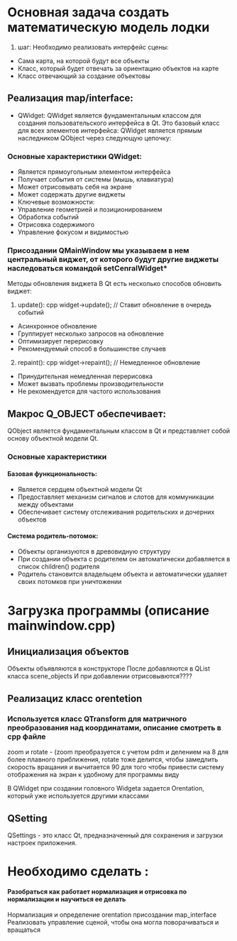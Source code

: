 # Основная задача создать математическую модель лодки
1. шаг:
Необходимо реализовать интерфейс сцены:
- Сама карта, на которой будут все объекты
- Класс, который будет отвечать за ориентацию объектов на карте
- Класс отвечающий за создание объектовы

## Реализация map/interface:
 - QWidget: 
 QWidget является фундаментальным классом для создания пользовательского интерфейса в Qt. Это базовый класс для всех элементов интерфейса:
 QWidget является прямым наследником QObject через следующую цепочку:
 ### Основные характеристики QWidget:
 - Является прямоугольным элементом интерфейса
 - Получает события от системы (мышь, клавиатура)
 - Может отрисовывать себя на экране
 - Может содержать другие виджеты
 - Ключевые возможности:
 - Управление геометрией и позиционированием
 - Обработка событий
 - Отрисовка содержимого
 - Управление фокусом и видимостью

### Присоздании QMainWindow мы указываем в нем центральный виджет, от которого будут другие виджеты наследоваться командой setCenralWidget*     

Методы обновления виджета
В Qt есть несколько способов обновить виджет:
1. update():
cpp widget->update();  // Ставит обновление в очередь событий
- Асинхронное обновление
- Группирует несколько запросов на обновление
- Оптимизирует перерисовку
- Рекомендуемый способ в большинстве случаев
2. repaint():
cpp widget->repaint();  // Немедленное обновление
- Принудительная немедленная перерисовка
- Может вызвать проблемы производительности
- Не рекомендуется для частого использования

## Макрос Q_OBJECT обеспечивает:
QObject является фундаментальным классом в Qt и представляет собой основу объектной модели Qt.

### Основные характеристики
#### Базовая функциональность:
- Является сердцем объектной модели Qt
- Предоставляет механизм сигналов и слотов для коммуникации между объектами
- Обеспечивает систему отслеживания родительских и дочерних объектов
#### Система родитель-потомок:
- Объекты организуются в древовидную структуру
- При создании объекта с родителем он автоматически добавляется в список children() родителя
- Родитель становится владельцем объекта и автоматически удаляет своих потомков при уничтожении

# Загрузка программы (описание mainwindow.cpp)

## Инициализация объектов
Объекты объявляются в конструкторе
После добавляются в QList класса scene_objects
И при добавлении отрисовывются????


## Реализациz класс orentetion
### Используется класс QTransform для матричного преобразования над координатами, описание смотреть в cpp файле
zoom и rotate - (zoom преобразуется с учетом pdm и делением на 8 для более плавного приближения,
rotate тоже делится, чтобы замедлить скорость вращания и вычитается 90 для того чтобы привести систему отображения на экран к удобному для программы виду

В QWidget  при создании головного Widgeta задается Orentation, который уже используется другими классами


## QSetting
QSettings - это класс Qt, предназначенный для сохранения и загрузки настроек приложения.



# Необходимо сделать :
#### Разобраться как работает нормализация и отрисовка по нормализации и научиться ее делать 
Нормализация и определение orentation присоздании map_interface
Реализовать управление сценой, чтобы она могла поворачиваться и вращаться
